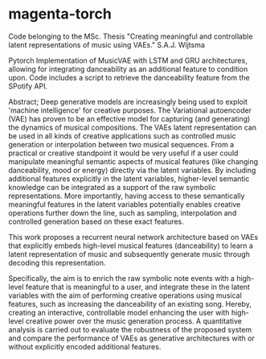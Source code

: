 # magenta-torch
Code belonging to the MSc. Thesis "Creating meaningful and controllable latent representations of music using VAEs." 
S.A.J. Wijtsma

Pytorch Implementation of MusicVAE with LSTM and GRU architectures, allowing for integrating danceability as an additional feature to condition upon. 
Code includes a script to retrieve the danceability feature from the SPotify API. 

Abstract;
Deep generative models are increasingly being used to exploit 'machine intelligence' for creative purposes. The Variational autoencoder (VAE) has proven to be an effective model for capturing (and generating) the dynamics of musical compositions. The VAEs latent representation can be used in all kinds of creative applications such as controlled music generation or interpolation between two musical sequences.
From a practical or creative standpoint it would be very useful if a user could manipulate meaningful semantic aspects of musical features (like changing danceability, mood or energy) directly via the latent variables. By including additional features explicitly in the latent variables, higher-level semantic knowledge can be integrated as a support of the raw symbolic representations. More importantly, having access to these semantically meaningful features in the latent variables potentially enables creative operations further down the line, such as sampling, interpolation and controlled generation based on these exact features.

This work proposes a recurrent neural network architecture based on VAEs that explicitly embeds high-level musical features (danceability) to learn a latent representation of music and subsequently generate music through decoding this representation. 

Specifically, the aim is to enrich the raw symbolic note events with a high-level feature that is meaningful to a user, and integrate these in the latent variables with the aim of performing creative operations using musical features, such as increasing the danceability of an existing song. Hereby, creating an interactive, controllable model enhancing the user with high-level creative power over the music generation process. A quantitative analysis is carried out to evaluate the robustness of the proposed system and compare the performance of VAEs as generative architectures with or without explicitly encoded additional features. 
